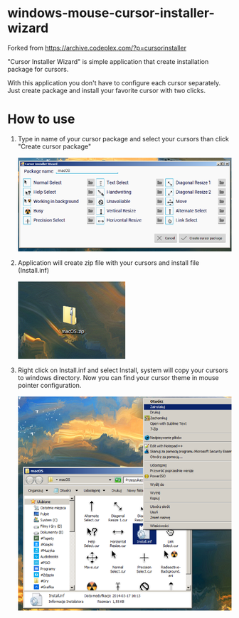 # windows-mouse-cursor-installer-wizard
Forked from https://archive.codeplex.com/?p=cursorinstaller

"Cursor Installer Wizard" is simple application that create installation package for cursors. 


With this application you don't have to configure each cursor separately. Just create package and install your favorite cursor with two clicks.


# How to use

   1. Type in name of your cursor package and select your cursors than click "Create cursor package" <br><br>
![](screenshots/Home_1.PNG)

   2. Application will create zip file with your cursors and install file (Install.inf)<br><br>
![](screenshots/Home_2.PNG)

   3. Right click on Install.inf and select Install, system will copy your cursors to windows directory. Now you can find your cursor theme in mouse pointer configuration.<br><br>
![](screenshots/Home_3.png)

